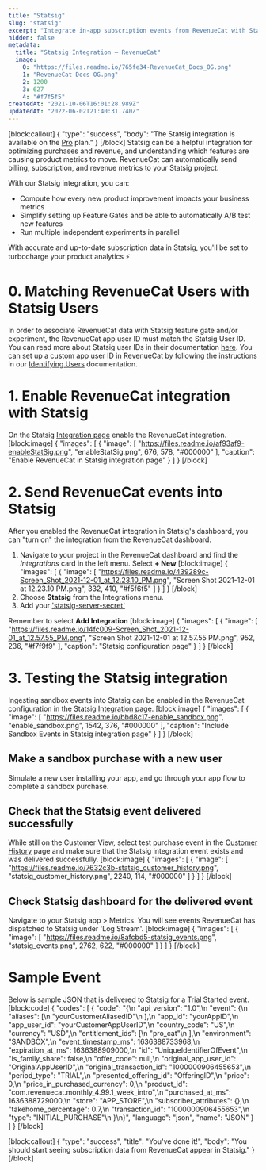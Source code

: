 ```yaml
---
title: "Statsig"
slug: "statsig"
excerpt: "Integrate in-app subscription events from RevenueCat with Statsig"
hidden: false
metadata: 
  title: "Statsig Integration – RevenueCat"
  image: 
    0: "https://files.readme.io/765fe34-RevenueCat_Docs_OG.png"
    1: "RevenueCat Docs OG.png"
    2: 1200
    3: 627
    4: "#f7f5f5"
createdAt: "2021-10-06T16:01:28.989Z"
updatedAt: "2022-06-02T21:40:31.740Z"
---
```

[block:callout]
{
  "type": "success",
  "body": "The Statsig integration is available on the [Pro](https://www.revenuecat.com/pricing) plan."
}
[/block]
Statsig can be a helpful integration for optimizing purchases and revenue, and understanding which features are causing product metrics to move. RevenueCat can automatically send billing, subscription, and revenue metrics to your Statsig project. 

With our Statsig integration, you can:
- Compute how every new product improvement impacts your business metrics
- Simplify setting up Feature Gates and be able to automatically A/B test new features
- Run multiple independent experiments in parallel

With accurate and up-to-date subscription data in Statsig, you'll be set to turbocharge your product analytics ⚡️

# 0. Matching RevenueCat Users with Statsig Users 

In order to associate RevenueCat data with Statsig feature gate and/or experiment, the RevenueCat app user ID must match the Statsig User ID. You can read more about Statsig user IDs in their documentation [here](https://docs.statsig.com/server/python/index#statsig-user). You can set up a custom app user ID in RevenueCat by following the instructions in our [Identifying Users](doc:user-ids#provided-app-user-id) documentation. 

# 1. Enable RevenueCat integration with Statsig

On the Statsig [Integration page](https://console.statsig.com/integrations) enable the RevenueCat integration.
[block:image]
{
  "images": [
    {
      "image": [
        "https://files.readme.io/af93af9-enableStatSig.png",
        "enableStatSig.png",
        676,
        578,
        "#000000"
      ],
      "caption": "Enable RevenueCat in Statsig integration page"
    }
  ]
}
[/block]
# 2. Send RevenueCat events into Statsig

After you enabled the RevenueCat integration in Statsig's dashboard, you can "turn on" the integration from the RevenueCat dashboard.

1. Navigate to your project in the RevenueCat dashboard and find the *Integrations* card in the left menu. Select **+ New** 
[block:image]
{
  "images": [
    {
      "image": [
        "https://files.readme.io/439289c-Screen_Shot_2021-12-01_at_12.23.10_PM.png",
        "Screen Shot 2021-12-01 at 12.23.10 PM.png",
        332,
        410,
        "#f5f6f5"
      ]
    }
  ]
}
[/block]
2. Choose **Statsig** from the Integrations menu.
2. Add your ['statsig-server-secret'](https://docs.statsig.com/feature-gates/implement/server#step-1-get-the-statsig-server-secret-key)

Remember to select **Add Integration**
[block:image]
{
  "images": [
    {
      "image": [
        "https://files.readme.io/14fc009-Screen_Shot_2021-12-01_at_12.57.55_PM.png",
        "Screen Shot 2021-12-01 at 12.57.55 PM.png",
        952,
        236,
        "#f7f9f9"
      ],
      "caption": "Statsig configuration page"
    }
  ]
}
[/block]
# 3. Testing the Statsig integration

Ingesting sandbox events into Statsig can be enabled in the RevenueCat configuration in the Statsig [Integration page](https://console.statsig.com/integrations).
[block:image]
{
  "images": [
    {
      "image": [
        "https://files.readme.io/bbd8c17-enable_sandbox.png",
        "enable_sandbox.png",
        1542,
        376,
        "#000000"
      ],
      "caption": "Include Sandbox Events in Statsig integration page"
    }
  ]
}
[/block]
## Make a sandbox purchase with a new user
Simulate a new user installing your app, and go through your app flow to complete a sandbox purchase.

## Check that the Statsig event delivered successfully
While still on the Customer View, select test purchase event in the [Customer History](doc:customer-history) page and make sure that the Statsig integration event exists and was delivered successfully.
[block:image]
{
  "images": [
    {
      "image": [
        "https://files.readme.io/7632c3b-statsig_customer_history.png",
        "statsig_customer_history.png",
        2240,
        114,
        "#000000"
      ]
    }
  ]
}
[/block]
## Check Statsig dashboard for the delivered event
Navigate to your Statsig app > Metrics. You will see events RevenueCat has dispatched to Statsig under 'Log Stream'.
[block:image]
{
  "images": [
    {
      "image": [
        "https://files.readme.io/8afcbd5-statsig_events.png",
        "statsig_events.png",
        2762,
        622,
        "#000000"
      ]
    }
  ]
}
[/block]
# Sample Event
Below is sample JSON that is delivered to Statsig for a Trial Started event.
[block:code]
{
  "codes": [
    {
      "code": "{\n  \"api_version\": \"1.0\",\n  \"event\": {\n    \"aliases\": [\n      \"yourCustomerAliasedID\"\n    ],\n    \"app_id\": \"yourAppID\",\n    \"app_user_id\": \"yourCustomerAppUserID\",\n    \"country_code\": \"US\",\n    \"currency\": \"USD\",\n    \"entitlement_ids\": [\n      \"pro_cat\"\n    ],\n    \"environment\": \"SANDBOX\",\n    \"event_timestamp_ms\": 1636388733968,\n    \"expiration_at_ms\": 1636388909000,\n    \"id\": \"UniqueIdentifierOfEvent\",\n    \"is_family_share\": false,\n    \"offer_code\": null,\n    \"original_app_user_id\": \"OriginalAppUserID\",\n    \"original_transaction_id\": \"1000000906455653\",\n    \"period_type\": \"TRIAL\",\n    \"presented_offering_id\": \"OfferingID\",\n    \"price\": 0,\n    \"price_in_purchased_currency\": 0,\n    \"product_id\": \"com.revenuecat.monthly_4.99.1_week_intro\",\n    \"purchased_at_ms\": 1636388729000,\n    \"store\": \"APP_STORE\",\n    \"subscriber_attributes\": {},\n    \"takehome_percentage\": 0.7,\n    \"transaction_id\": \"1000000906455653\",\n    \"type\": \"INITIAL_PURCHASE\"\n  }\n}",
      "language": "json",
      "name": "JSON"
    }
  ]
}
[/block]

[block:callout]
{
  "type": "success",
  "title": "You've done it!",
  "body": "You should start seeing subscription data from RevenueCat appear in Statsig."
}
[/block]